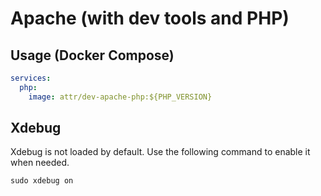 # Apache (with dev tools and PHP)

## Usage (Docker Compose)

```yml
services:
  php:
    image: attr/dev-apache-php:${PHP_VERSION}
```

## Xdebug
Xdebug is not loaded by default. Use the following command to enable it when needed.
```
sudo xdebug on
```
